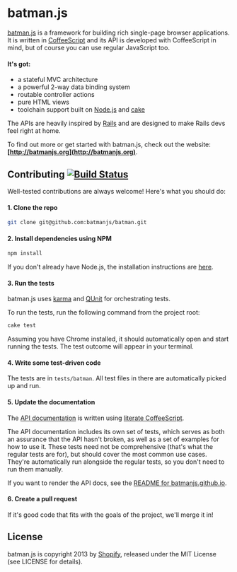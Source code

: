 # batman.js

[batman.js](http://batmanjs.org/) is a framework for building rich single-page browser applications. It is written in [CoffeeScript](http://jashkenas.github.com/coffee-script/) and its API is developed with CoffeeScript in mind, but of course you can use regular JavaScript too.

#### It's got:

* a stateful MVC architecture
* a powerful 2-way data binding system
* routable controller actions
* pure HTML views
* toolchain support built on [Node.js](http://nodejs.org) and [cake](http://jashkenas.github.com/coffee-script/#cake)

The APIs are heavily inspired by [Rails](http://rubyonrails.org/) and are designed to make Rails devs feel right at home.

To find out more or get started with batman.js, check out the website: **[http://batmanjs.org](http://batmanjs.org)**.

## Contributing [![Build Status](https://secure.travis-ci.org/batmanjs/batman.png)](http://travis-ci.org/batmanjs/batman)

Well-tested contributions are always welcome! Here's what you should do:

#### 1. Clone the repo

```bash
git clone git@github.com:batmanjs/batman.git
```

#### 2. Install dependencies using NPM

```bash
npm install
```

If you don't already have Node.js, the installation instructions are [here](https://github.com/joyent/node/wiki/Installation).

#### 3. Run the tests

batman.js uses [karma](http://karma-runner.github.io) and [QUnit](http://docs.jquery.com/QUnit#API_documentation) for orchestrating tests.

To run the tests, run the following command from the project root:

```bash
cake test
```

Assuming you have Chrome installed, it should automatically open and start running the tests. The test outcome will appear in your terminal.

#### 4. Write some test-driven code

The tests are in `tests/batman`. All test files in there are automatically picked up and run.

#### 5. Update the documentation

The [API documentation](http://batmanjs.org/docs/api/) is written using [literate CoffeeScript](http://coffeescript.org/#literate).

The API documentation includes its own set of tests, which serves as both an
assurance that the API hasn't broken, as well as a set of examples for how to use
it. These tests need not be comprehensive (that's what the regular tests are
for), but should cover the most common use cases. They're automatically run
alongside the regular tests, so you don't need to run them manually.

If you want to render the API docs, see the [README for batmanjs.github.io](https://github.com/batmanjs/batmanjs.github.io/blob/master/README.md).

#### 6. Create a pull request

If it's good code that fits with the goals of the project, we'll merge it in!

## License

batman.js is copyright 2013 by [Shopify](http://www.shopify.com), released under the MIT License (see LICENSE for details).

